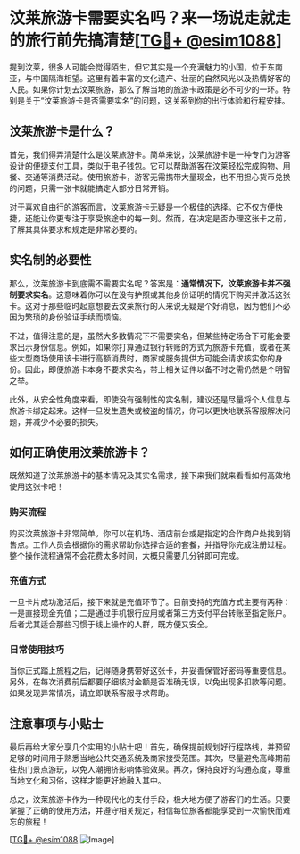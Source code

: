 # 汶莱旅游卡需要实名吗？来一场说走就走的旅行前先搞清楚[[TG💪+ @esim1088](https://t.me/s/esim1088)]

提到汶莱，很多人可能会觉得陌生，但它其实是一个充满魅力的小国，位于东南亚，与中国隔海相望。这里有着丰富的文化遗产、壮丽的自然风光以及热情好客的人民。如果你计划去汶莱旅游，那么了解当地的旅游卡政策是必不可少的一环。特别是关于“汶莱旅游卡是否需要实名”的问题，这关系到你的出行体验和行程安排。

## 汶莱旅游卡是什么？

首先，我们得弄清楚什么是汶莱旅游卡。简单来说，汶莱旅游卡是一种专门为游客设计的便捷支付工具，类似于电子钱包。它可以帮助游客在汶莱轻松完成购物、用餐、交通等消费活动。使用旅游卡，游客无需携带大量现金，也不用担心货币兑换的问题，只需一张卡就能搞定大部分日常开销。

对于喜欢自由行的游客而言，汶莱旅游卡无疑是一个极佳的选择。它不仅方便快捷，还能让你更专注于享受旅途中的每一刻。然而，在决定是否办理这张卡之前，了解其具体要求和规定是非常必要的。

## 实名制的必要性

那么，汶莱旅游卡到底需不需要实名呢？答案是：**通常情况下，汶莱旅游卡并不强制要求实名**。这意味着你可以在没有护照或其他身份证明的情况下购买并激活这张卡。这对于那些临时起意想要去汶莱旅行的人来说无疑是个好消息，因为他们不必因为繁琐的身份验证手续而烦恼。

不过，值得注意的是，虽然大多数情况下不需要实名，但某些特定场合下可能会要求出示身份信息。例如，如果你打算通过银行转账的方式为旅游卡充值，或者在某些大型商场使用该卡进行高额消费时，商家或服务提供方可能会请求核实你的身份。因此，即便旅游卡本身不要求实名，带上相关证件以备不时之需仍然是个明智之举。

此外，从安全性角度来看，即使没有强制性的实名制，建议还是尽量将个人信息与旅游卡绑定起来。这样一旦发生遗失或被盗的情况，你可以更快地联系客服解决问题，并减少不必要的损失。

## 如何正确使用汶莱旅游卡？

既然知道了汶莱旅游卡的基本情况及其实名需求，接下来我们就来看看如何高效地使用这张卡吧！

### 购买流程

购买汶莱旅游卡非常简单。你可以在机场、酒店前台或是指定的合作商户处找到销售点。工作人员会根据你的需求帮助你选择合适的套餐，并指导你完成注册过程。整个操作流程通常不会花费太多时间，大概只需要几分钟即可完成。

### 充值方式

一旦卡片成功激活后，接下来就是充值环节了。目前支持的充值方式主要有两种：一是直接现金充值；二是通过手机银行应用或者第三方支付平台转账至指定账户。后者尤其适合那些习惯于线上操作的人群，既方便又安全。

### 日常使用技巧

当你正式踏上旅程之后，记得随身携带好这张卡，并妥善保管好密码等重要信息。另外，在每次消费前后都要仔细核对金额是否准确无误，以免出现多扣款等问题。如果发现异常情况，请立即联系客服寻求帮助。

## 注意事项与小贴士

最后再给大家分享几个实用的小贴士吧！首先，确保提前规划好行程路线，并预留足够的时间用于熟悉当地公共交通系统及商家接受范围。其次，尽量避免高峰期前往热门景点游玩，以免人潮拥挤影响体验效果。再次，保持良好的沟通态度，尊重当地文化和习俗，这样才能更好地融入其中。

总之，汶莱旅游卡作为一种现代化的支付手段，极大地方便了游客们的生活。只要掌握了正确的使用方法，并遵守相关规定，相信每位旅客都能享受到一次愉快而难忘的旅程！

[[TG💪+ @esim1088](https://t.me/s/esim1088) ![Image](https://i.postimg.cc/4NQfJmqS/Snipaste-2025-05-13-00-14-12.png)]